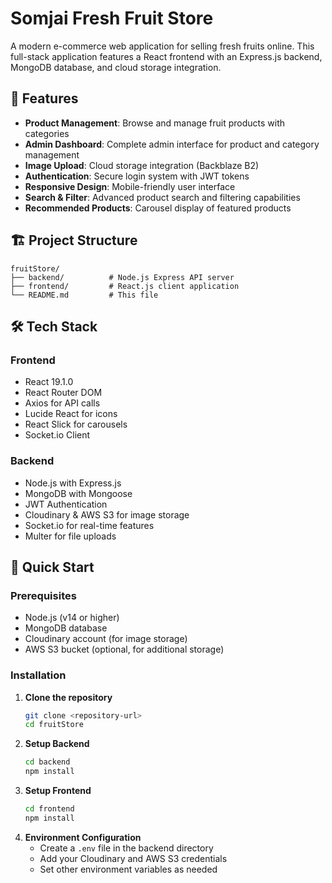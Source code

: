 # Somjai Fresh Fruit Store

A modern e-commerce web application for selling fresh fruits online. This full-stack application features a React frontend with an Express.js backend, MongoDB database, and cloud storage integration.

## 🚀 Features

- **Product Management**: Browse and manage fruit products with categories
- **Admin Dashboard**: Complete admin interface for product and category management
- **Image Upload**: Cloud storage integration (Backblaze B2)
- **Authentication**: Secure login system with JWT tokens
- **Responsive Design**: Mobile-friendly user interface
- **Search & Filter**: Advanced product search and filtering capabilities
- **Recommended Products**: Carousel display of featured products

## 🏗️ Project Structure
```
fruitStore/
├── backend/          # Node.js Express API server
├── frontend/         # React.js client application
└── README.md         # This file
```

## 🛠️ Tech Stack

### Frontend
- React 19.1.0
- React Router DOM
- Axios for API calls
- Lucide React for icons
- React Slick for carousels
- Socket.io Client

### Backend
- Node.js with Express.js
- MongoDB with Mongoose
- JWT Authentication
- Cloudinary & AWS S3 for image storage
- Socket.io for real-time features
- Multer for file uploads

## 🚀 Quick Start

### Prerequisites
- Node.js (v14 or higher)
- MongoDB database
- Cloudinary account (for image storage)
- AWS S3 bucket (optional, for additional storage)

### Installation

1. **Clone the repository**
   ```bash
   git clone <repository-url>
   cd fruitStore

1. **Setup Backend**
   ```bash
   cd backend
   npm install
   ```
2. **Setup Frontend**
   ```bash
   cd frontend
   npm install
   ```
3. **Environment Configuration**
   - Create a `.env` file in the backend directory
   - Add your Cloudinary and AWS S3 credentials
   - Set other environment variables as needed

